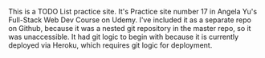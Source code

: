 This is a TODO List practice site. It's Practice site number 17 in
Angela Yu's Full-Stack Web Dev Course on Udemy. I've included it as a separate repo
on Github, because it was a nested git repository in the master repo, so it was
unaccessible. It had git logic to begin with because it is currently deployed
via Heroku, which requires git logic for deployment.
